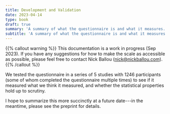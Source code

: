 ```yaml
---
title: Development and Validation
date: 2023-04-14
type: book
draft: true
summary: 'A summary of what the questionnaire is and what it measures.'
subtitle: 'A summary of what the questionnaire is and what it measures.'
---
```


{{% callout warning %}}
This documentation is a work in progress (Sep 2023). If you have any suggestions for how to make the scale as accessible as possible, please feel free to contact Nick Ballou (nick@nickballou.com).
{{% /callout %}}️

We tested the questionnaire in a series of 5 studies with 1246 participants (some of whom completed the questionnaire multiple times) to see if it measured what we think it measured, and whether the statistical properties hold up to scrutiny. 

I hope to summarize this more succinctly at a future date---in the meantime, please see the preprint for details. 
